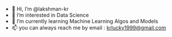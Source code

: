 - 👋 Hi, I’m @lakshman-kr
- 👀 I’m interested in Data Science
- 🌱 I’m currently learning Machine Learning Algos and Models
- 📫 you can always reach me by email : krlucky1999@gmail.com

<!---
lakshman-kr/lakshman-kr is a ✨ special ✨ repository because its `README.md` (this file) appears on your GitHub profile.
You can click the Preview link to take a look at your changes.
--->
